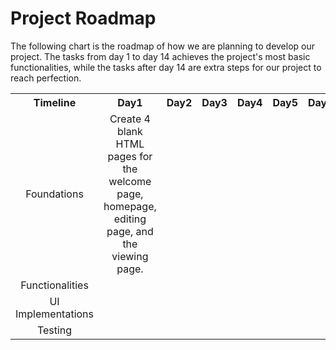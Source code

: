 # Project Roadmap #
The following chart is the roadmap of how we are planning to develop our project. The tasks from day 1 to day 14 achieves the project's most basic functionalities, while the tasks after day 14 are extra steps for our project to reach perfection.
<table>
    <tr>
      <th align=center width=100px>Timeline</th>
      <th align=center>Day1</th>
      <th align=center>Day2</th> 
      <th align=center>Day3</th>
      <th align=center>Day4</th>
      <th align=center>Day5</th>
      <th align=center>Day6</th> 
      <th align=center>Day7</th>
      <th align=center>Day8</th>
      <th align=center>Day9</th>
      <th align=center>Day10</th>
      <th align=center>Day11</th>
      <th align=center>Day12</th>
      <th align=center>Day13</th>
      <th align=center>Day14</th>
      <th align=center>|</th>
      <th align=center>Day15</th>
      <th align=center>Day16</th>
      <th align=center>Day17</th>
      <th align=center>Day18</th>
      <th align=center>Day19</th>
      <th align=center>Day20</th>
      <th align=center>Day21</th>
    </tr>
    <tr>
      <td align=center>Foundations</td>
      <!--Day1--> <td align=center>Create 4 blank HTML pages for the welcome page, homepage, editing page, and the viewing page.</td>
      <!--Day2--> <td align=center></td>
      <!--Day3--> <td align=center></td>
      <!--Day4--> <td align=center></td>
      <!--Day5--> <td align=center></td>
      <!--Day6--> <td align=center></td>
      <!--Day7--> <td align=center></td>
      <!--Day8--> <td align=center></td>
      <!--Day9--> <td align=center></td>
      <!--Day10--> <td align=center></td>
      <!--Day11--> <td align=center></td>
      <!--Day12--> <td align=center></td>
      <!--Day13--> <td align=center></td>
      <!--Day14--> <td align=center></td>
      <td align=center>|</td>
      <!--Day15--> <td align=center></td>
      <!--Day16--> <td align=center></td>
      <!--Day17--> <td align=center></td>
      <!--Day18--> <td align=center></td>
      <!--Day19--> <td align=center></td>
      <!--Day20--> <td align=center></td>
      <!--Day21--> <td align=center></td>
    </tr>
    <tr>
      <td align=center>Functionalities</td>
      <!--Day1--> <td align=center></td>
      <!--Day2--> <td align=center></td>
      <!--Day3--> <td align=center></td>
      <!--Day4--> <td align=center></td>
      <!--Day5--> <td align=center></td>
      <!--Day6--> <td align=center></td>
      <!--Day7--> <td align=center></td>
      <!--Day8--> <td align=center></td>
      <!--Day9--> <td align=center></td>
      <!--Day10--> <td align=center></td>
      <!--Day11--> <td align=center></td>
      <!--Day12--> <td align=center></td>
      <!--Day13--> <td align=center></td>
      <!--Day14--> <td align=center></td>
      <td align=center>|</td>
      <!--Day15--> <td align=center></td>
      <!--Day16--> <td align=center></td>
      <!--Day17--> <td align=center></td>
      <!--Day18--> <td align=center></td>
      <!--Day19--> <td align=center></td>
      <!--Day20--> <td align=center></td>
      <!--Day21--> <td align=center></td>
    </tr>
    <tr>
      <td align=center>UI Implementations</td>
      <!--Day1--> <td align=center></td>
      <!--Day2--> <td align=center></td>
      <!--Day3--> <td align=center></td>
      <!--Day4--> <td align=center></td>
      <!--Day5--> <td align=center></td>
      <!--Day6--> <td align=center></td>
      <!--Day7--> <td align=center></td>
      <!--Day8--> <td align=center></td>
      <!--Day9--> <td align=center></td>
      <!--Day10--> <td align=center></td>
      <!--Day11--> <td align=center></td>
      <!--Day12--> <td align=center></td>
      <!--Day13--> <td align=center></td>
      <!--Day14--> <td align=center></td>
      <td align=center>|</td>
      <!--Day15--> <td align=center></td>
      <!--Day16--> <td align=center></td>
      <!--Day17--> <td align=center></td>
      <!--Day18--> <td align=center></td>
      <!--Day19--> <td align=center></td>
      <!--Day20--> <td align=center></td>
      <!--Day21--> <td align=center></td>
    </tr>
    <tr>
      <td align=center>Testing</td>
      <!--Day1--> <td align=center></td>
      <!--Day2--> <td align=center></td>
      <!--Day3--> <td align=center></td>
      <!--Day4--> <td align=center></td>
      <!--Day5--> <td align=center></td>
      <!--Day6--> <td align=center></td>
      <!--Day7--> <td align=center></td>
      <!--Day8--> <td align=center></td>
      <!--Day9--> <td align=center></td>
      <!--Day10--> <td align=center></td>
      <!--Day11--> <td align=center></td>
      <!--Day12--> <td align=center></td>
      <!--Day13--> <td align=center></td>
      <!--Day14--> <td align=center></td>
      <td align=center>|</td>
      <!--Day15--> <td align=center></td>
      <!--Day16--> <td align=center></td>
      <!--Day17--> <td align=center></td>
      <!--Day18--> <td align=center></td>
      <!--Day19--> <td align=center></td>
      <!--Day20--> <td align=center></td>
      <!--Day21--> <td align=center></td>
    </tr>
</table>

